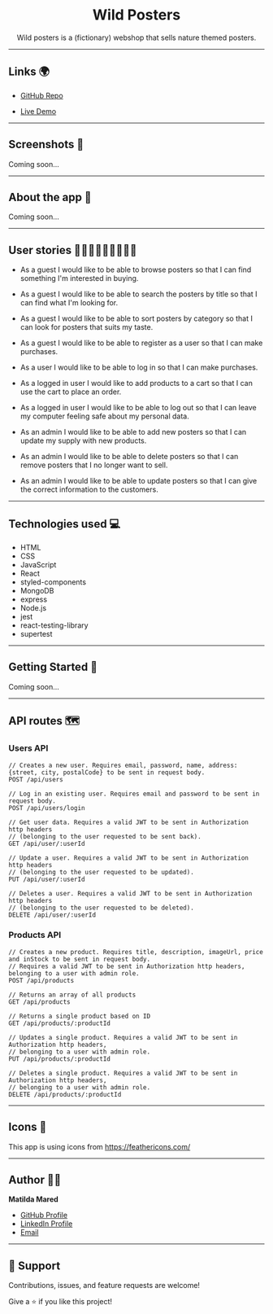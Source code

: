 <h1 align="center">Wild Posters</h1>

<p align="center">Wild posters is a (fictionary) webshop that sells nature themed posters.</p>

---

## Links 🌍

- [GitHub Repo](https://github.com/MatildaMared/nature-shop "Github Repo")

- [Live Demo](https://matildamared-nature-shop.herokuapp.com/ "Live View")

---

## Screenshots 📸

Coming soon...

---

## About the app 📝

Coming soon...

---

## User stories 👩🏼‍⚕️👩🏼‍🎤👷🏽‍♀️

* As a guest I would like to be able to browse posters so that I can find something I'm interested in buying.

* As a guest I would like to be able to search the posters by title so that I can find what I'm looking for.

* As a guest I would like to be able to sort posters by category so that I can look for posters that suits my taste.

* As a guest I would like to be able to register as a user so that I can make purchases.

* As a user I would like to be able to log in so that I can make purchases.

* As a logged in user I would like to add products to a cart so that I can use the cart to place an order.

* As a logged in user I would like to be able to log out so that I can leave my computer feeling safe about my personal data.

* As an admin I would like to be able to add new posters so that I can update my supply with new products.

* As an admin I would like to be able to delete posters so that I can remove posters that I no longer want to sell.

* As an admin I would like to be able to update posters so that I can give the correct information to the customers.

---

## Technologies used 💻

- HTML
- CSS
- JavaScript
- React
- styled-components
- MongoDB
- express
- Node.js
- jest
- react-testing-library
- supertest

---

## Getting Started 🛫

Coming soon...

---

## API routes 🗺

### Users API

```
// Creates a new user. Requires email, password, name, address: {street, city, postalCode} to be sent in request body.
POST /api/users

// Log in an existing user. Requires email and password to be sent in request body.
POST /api/users/login

// Get user data. Requires a valid JWT to be sent in Authorization http headers
// (belonging to the user requested to be sent back).
GET /api/user/:userId

// Update a user. Requires a valid JWT to be sent in Authorization http headers
// (belonging to the user requested to be updated).
PUT /api/user/:userId

// Deletes a user. Requires a valid JWT to be sent in Authorization http headers
// (belonging to the user requested to be deleted).
DELETE /api/user/:userId
```

### Products API

```
// Creates a new product. Requires title, description, imageUrl, price and inStock to be sent in request body.
// Requires a valid JWT to be sent in Authorization http headers, belonging to a user with admin role.
POST /api/products

// Returns an array of all products
GET /api/products

// Returns a single product based on ID
GET /api/products/:productId

// Updates a single product. Requires a valid JWT to be sent in Authorization http headers,
// belonging to a user with admin role.
PUT /api/products/:productId

// Deletes a single product. Requires a valid JWT to be sent in Authorization http headers,
// belonging to a user with admin role.
DELETE /api/products/:productId
```

---

## Icons 🎨

This app is using icons from https://feathericons.com/

---

## Author 👩‍💻

**Matilda Mared**

- [GitHub Profile](https://github.com/MatildaMared "MatildaMared")
- [LinkedIn Profile](https://www.linkedin.com/in/matilda-mared "MatildaMared")
- [Email](mailto:rohitjain19060@gmail.com?subject=Hi "Hi!")

---

## 🤝 Support

Contributions, issues, and feature requests are welcome!

Give a ⭐️ if you like this project!
